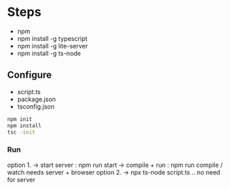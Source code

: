 # Steps

- npm
- npm install -g typescript
- npm install -g lite-server
- npm install -g ts-node

## Configure

- script.ts
- package.json
- tsconfig.json

```bash
npm init
npm install
tsc -init
```

### Run
option 1. 
    -> start server : npm run start
    -> compile + run : npm run compile / watch needs server + browser
option 2. 
-> npx ts-node script.ts .. no need for server

